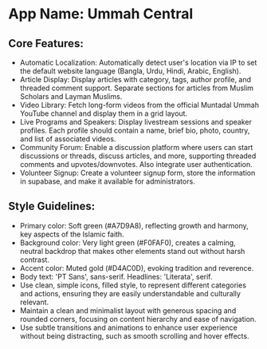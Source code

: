 # **App Name**: Ummah Central

## Core Features:

- Automatic Localization: Automatically detect user's location via IP to set the default website language (Bangla, Urdu, Hindi, Arabic, English).
- Article Display: Display articles with category, tags, author profile, and threaded comment support. Separate sections for articles from Muslim Scholars and Layman Muslims.
- Video Library: Fetch long-form videos from the official Muntadal Ummah YouTube channel and display them in a grid layout.
- Live Programs and Speakers: Display livestream sessions and speaker profiles. Each profile should contain a name, brief bio, photo, country, and list of associated videos.
- Community Forum: Enable a discussion platform where users can start discussions or threads, discuss articles, and more, supporting threaded comments and upvotes/downvotes. Also integrate user authentication.
- Volunteer Signup: Create a volunteer signup form, store the information in supabase, and make it available for administrators.

## Style Guidelines:

- Primary color: Soft green (#A7D9A8), reflecting growth and harmony, key aspects of the Islamic faith.
- Background color: Very light green (#F0FAF0), creates a calming, neutral backdrop that makes other elements stand out without harsh contrast.
- Accent color: Muted gold (#D4AC0D), evoking tradition and reverence.
- Body text: 'PT Sans', sans-serif. Headlines: 'Literata', serif.
- Use clean, simple icons, filled style, to represent different categories and actions, ensuring they are easily understandable and culturally relevant.
- Maintain a clean and minimalist layout with generous spacing and rounded corners, focusing on content hierarchy and ease of navigation.
- Use subtle transitions and animations to enhance user experience without being distracting, such as smooth scrolling and hover effects.